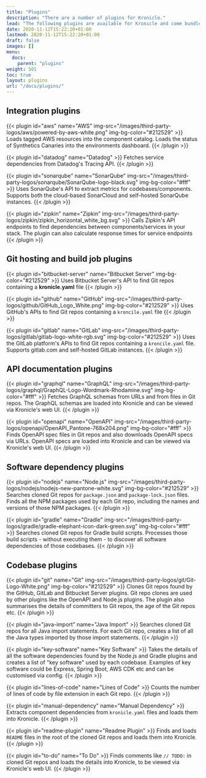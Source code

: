 ```yaml
---
title: "Plugins"
description: "There are a number of plugins for Kronicle."
lead: "The following plugins are available for Kronicle and come bundled in the Docker image for Kronicle's backend service."
date: 2020-11-12T15:22:20+01:00
lastmod: 2020-11-12T15:22:20+01:00
draft: false
images: []
menu:
  docs:
    parent: "plugins"
weight: 501
toc: true
layout: plugins
url: "/docs/plugins/"
---
```


## Integration plugins

<div class="row row-cols-1 row-cols-md-2 g-4">

{{< plugin id="aws" name="AWS" img-src="/images/third-party-logos/aws/powered-by-aws-white.png" img-bg-color="#212529" >}}
Loads tagged AWS resources into the component catalog.  Loads the status of Synthetics Canaries into the environments dashboard.
{{< /plugin >}}

{{< plugin id="datadog" name="Datadog" >}}
Fetches service dependencies from Datadog's Tracing API.
{{< /plugin >}}

{{< plugin id="sonarqube" name="SonarQube" img-src="/images/third-party-logos/sonarqube/SonarQube-logo-black.svg" img-bg-color="#fff" >}}
Uses SonarQube's API to extract metrics for codebases/components.  Supports both the cloud-based SonarCloud and
self-hosted SonarQube instances.
{{< /plugin >}}

{{< plugin id="zipkin" name="Zipkin" img-src="/images/third-party-logos/zipkin/zipkin_horizontal_white_bg.svg" >}}
Calls Zipkin's API endpoints to find dependencies between components/services in your stack.  The plugin can also
calculate response times for service endpoints
{{< /plugin >}}

</div>


## Git hosting and build job plugins

<div class="row row-cols-1 row-cols-md-2 g-4">

{{< plugin id="bitbucket-server" name="Bitbucket Server" img-bg-color="#212529" >}}
Uses Bitbucket Server's API to find Git repos containing a <b>kronicle.yaml</b> file
{{< /plugin >}}

{{< plugin id="github" name="GitHub" img-src="/images/third-party-logos/github/GitHub_Logo_White.png" img-bg-color="#212529" >}}
Uses GitHub's APIs to find Git repos containing a `kroncile.yaml` file
{{< /plugin >}}

{{< plugin id="gitlab" name="GitLab" img-src="/images/third-party-logos/gitlab/gitlab-logo-white-rgb.svg" img-bg-color="#212529" >}}
Uses the GitLab platform's APIs to find Git repos containing a `kroncile.yaml` file.  Supports
gitlab.com and self-hosted GitLab instances.
{{< /plugin >}}

</div>


## API documentation plugins

<div class="row row-cols-1 row-cols-md-2 g-4">

{{< plugin id="graphql" name="GraphQL" img-src="/images/third-party-logos/graphql/GraphQL-Logo-Wordmark-Rhodamine.svg" img-bg-color="#fff" >}}
Fetches GraphQL schemas from URLs and from files in Git repos.  The GraphQL schemas are loaded into
Kronicle and can be viewed via Kronicle's web UI.
{{< /plugin >}}

{{< plugin id="openapi" name="OpenAPI" img-src="/images/third-party-logos/openapi/OpenAPI_Pantone-768x204.png" img-bg-color="#fff" >}}
Finds OpenAPI spec files in Git repos and also downloads OpenAPI specs via URLs.  OpenAPI specs are loaded into
Kronicle and can be viewed via Kronicle's web UI.
{{< /plugin >}}

</div>


## Software dependency plugins

<div class="row row-cols-1 row-cols-md-2 g-4">

{{< plugin id="nodejs" name="Node.js" img-src="/images/third-party-logos/nodejs/nodejs-new-pantone-white.svg" img-bg-color="#212529" >}}
Searches cloned Git repos for `package.json` and `package-lock.json` files.  Finds all the NPM packages used by each
Git repo, including the names and versions of those NPM packages.
{{< /plugin >}}

{{< plugin id="gradle" name="Gradle" img-src="/images/third-party-logos/gradle/gradle-elephant-icon-dark-green.svg" img-bg-color="#fff" >}}
Searches cloned Git repos for Gradle build scripts.  Processes those build scripts - without executing them - to
discover all software dependencies of those codebases.
{{< /plugin >}}

</div>


## Codebase plugins

<div class="row row-cols-1 row-cols-md-2 g-4">

{{< plugin id="git" name="Git" img-src="/images/third-party-logos/git/Git-Logo-White.png" img-bg-color="#212529" >}}
Clones Git repos found by the GitHub, GitLab and Bitbucket Server plugins.  Git repo clones are used by other plugins
like the OpenAPI and Node.js plugins.  The plugin also summarises the details of committers to Git repos, the age of
the Git repos etc.
{{< /plugin >}}

{{< plugin id="java-import" name="Java Import" >}}
Searches cloned Git repos for all Java import statements.  For each Git repo, creates a list of all the Java types
imported by those import statements.
{{< /plugin >}}

{{< plugin id="key-software" name="Key Software" >}}
Takes the details of all the software dependencies found by the Node.js and Gradle plugins and creates a list of
"key software" used by each codebase.  Examples of key software could be Express, Spring Boot, AWS CDK etc and can be
customised via config.
{{< /plugin >}}

{{< plugin id="lines-of-code" name="Lines of Code" >}}
Counts the number of lines of code by file extension in each Git repo.
{{< /plugin >}}

{{< plugin id="manual-dependency" name="Manual Dependency" >}}
Extracts component dependencies from `kronicle.yaml` files and loads them into Kronicle.
{{< /plugin >}}

{{< plugin id="readme-plugin" name="Readme Plugin" >}}
Finds and loads `README` files in the root of the cloned Git repos and loads them into Kronicle.
{{< /plugin >}}

{{< plugin id="to-do" name="To Do" >}}
Finds comments like `// TODO:` in cloned Git repos and loads the details into Kronicle, to be viewed via Kronicle's web UI.
{{< /plugin >}}

</div>
